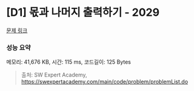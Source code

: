# [D1] 몫과 나머지 출력하기 - 2029 

[문제 링크](https://swexpertacademy.com/main/code/problem/problemDetail.do?contestProbId=AV5QGNvKAtEDFAUq) 

### 성능 요약

메모리: 41,676 KB, 시간: 115 ms, 코드길이: 125 Bytes



> 출처: SW Expert Academy, https://swexpertacademy.com/main/code/problem/problemList.do
